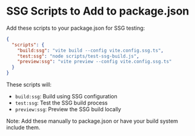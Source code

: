 
# SSG Scripts to Add to package.json

Add these scripts to your package.json for SSG testing:

```json
{
  "scripts": {
    "build:ssg": "vite build --config vite.config.ssg.ts",
    "test:ssg": "node scripts/test-ssg-build.js",
    "preview:ssg": "vite preview --config vite.config.ssg.ts"
  }
}
```

These scripts will:
- `build:ssg`: Build using SSG configuration
- `test:ssg`: Test the SSG build process
- `preview:ssg`: Preview the SSG build locally

Note: Add these manually to package.json or have your build system include them.

